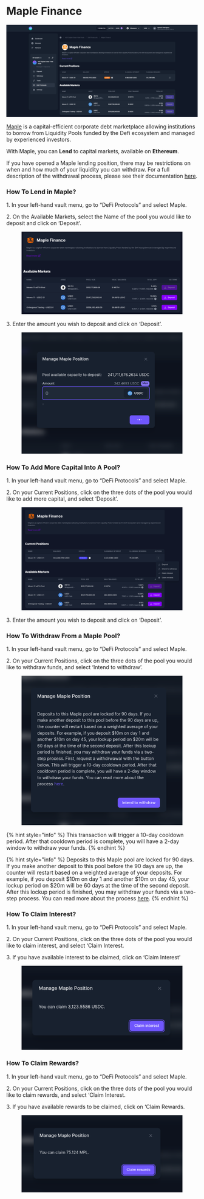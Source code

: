 # Maple Finance

![](<../../../.gitbook/assets/maple finance.png>)

[Maple](https://www.maple.finance/) is a capital-efficient corporate debt marketplace allowing institutions to borrow from Liquidity Pools funded by the Defi ecosystem and managed by experienced investors.

With Maple, you can **Lend** to capital markets, available on **Ethereum**.

If you have opened a Maple lending position, there may be restrictions on when and how much of your liquidity you can withdraw. For a full description of the withdrawal process, please see their documentation [here](https://maplefinance.gitbook.io/maple/protocol/liquidity-providers/how-can-i-add-or-withdraw-liquidity).

### How To Lend in Maple?

1\. In your left-hand vault menu, go to “DeFi Protocols” and select Maple.

2\. On the Available Markets, select the Name of the pool you would like to deposit and click on ‘Deposit’.

<figure><img src="../../../.gitbook/assets/available markets (1).png" alt=""><figcaption></figcaption></figure>

3\. Enter the amount you wish to deposit and click on ‘Deposit’.

<figure><img src="../../../.gitbook/assets/deposit.png" alt=""><figcaption></figcaption></figure>

### How To Add More Capital Into A Pool?

1\. In your left-hand vault menu, go to “DeFi Protocols” and select Maple.

2\. On your Current Positions, click on the three dots of the pool you would like to add more capital, and select ‘Deposit’.

<figure><img src="../../../.gitbook/assets/buttons.png" alt=""><figcaption></figcaption></figure>

3\. Enter the amount you wish to deposit and click on ‘Deposit’.

### How To Withdraw From a Maple Pool?

1\. In your left-hand vault menu, go to “DeFi Protocols” and select Maple.

2\. On your Current Positions, click on the three dots of the pool you would like to withdraw funds, and select ‘Intend to withdraw’.

<figure><img src="../../../.gitbook/assets/intend withdrawal (1).png" alt=""><figcaption></figcaption></figure>

{% hint style="info" %}
This transaction will trigger a 10-day cooldown period. After that cooldown period is complete, you will have a 2-day window to withdraw your funds.
{% endhint %}

{% hint style="info" %}
Deposits to this Maple pool are locked for 90 days. If you make another deposit to this pool before the 90 days are up, the counter will restart based on a weighted average of your deposits. For example, if you deposit $10m on day 1 and another $10m on day 45, your lockup period on $20m will be 60 days at the time of the second deposit. After this lockup period is finished, you may withdraw your funds via a two-step process. You can read more about the process [here](https://maplefinance.gitbook.io/maple/protocol/liquidity-providers/how-can-i-add-or-withdraw-liquidity#withdraws).
{% endhint %}

### How To Claim Interest?

1\. In your left-hand vault menu, go to “DeFi Protocols” and select Maple.

2\. On your Current Positions, click on the three dots of the pool you would like to claim interest, and select ‘Claim Interest.

3\. If you have available interest to be claimed, click on ‘Claim Interest’

<figure><img src="../../../.gitbook/assets/claim interest.png" alt=""><figcaption></figcaption></figure>

### How To Claim Rewards?

1\. In your left-hand vault menu, go to “DeFi Protocols” and select Maple.

2\. On your Current Positions, click on the three dots of the pool you would like to claim rewards, and select ‘Claim Interest.

3\. If you have available rewards to be claimed, click on ‘Claim Rewards.

<figure><img src="../../../.gitbook/assets/Screenshot from 2022-09-22 14-09-16.png" alt=""><figcaption></figcaption></figure>

